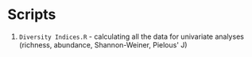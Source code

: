 # Scripts 

1. `Diversity Indices.R` - calculating all the data for univariate analyses (richness, abundance, Shannon-Weiner, Pielous' J)
